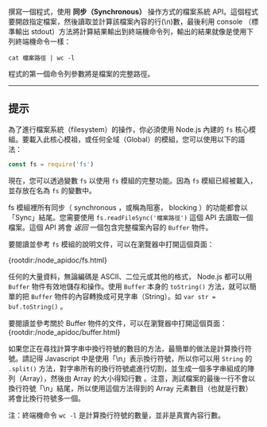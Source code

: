 
撰寫一個程式，使用 **同步（Synchronous）** 操作方式的檔案系統 API。這個程式要開啟指定檔案，然後讀取並計算該檔案內容的行(\n)數，最後利用 console （標準輸出 stdout）方法將計算結果輸出到終端機命令列，輸出的結果就像是使用下列終端機命令一樣：

```
cat 檔案路徑 | wc -l
```

程式的第一個命令列參數將是檔案的完整路徑。

----------------------------------------------------------------------
## 提示

為了進行檔案系統（filesystem）的操作，你必須使用 Node.js 內建的 `fs` 核心模組。要載入此核心模祖，或任何全域（Global）的模組，您可以使用以下的語法：

```js
const fs = require('fs')
```
現在，您可以透過變數 `fs` 以使用 `fs` 模組的完整功能。因為 `fs` 模組已經被載入，並存放在名為 `fs` 的變數中。

fs 模組裡所有同步（ synchronous ，或稱為阻塞， blocking ）的功能都會以「Sync」結尾。您需要使用 `fs.readFileSync('檔案路徑')` 這個 API 去讀取一個檔案。這個 API 將會 *返回* 一個包含完整檔案內容的 `Buffer` 物件。

要閱讀並參考 `fs` 模組的說明文件，可以在瀏覽器中打開這個頁面：

  {rootdir:/node_apidoc/fs.html}

任何的大量資料，無論編碼是 ASCII、二位元或其他的格式， Node.js 都可以用 `Buffer` 物件有效地儲存和操作。使用 `Buffer` 本身的 `toString()` 方法，就可以簡單的把 `Buffer` 物件的內容轉換成可見字串（String）。如 `var str = buf.toString()` 。


要閱讀並參考關於 Buffer 物件的文件，可以在瀏覽器中打開這個頁面：
  {rootdir:/node_apidoc/buffer.html}

如果您正在尋找計算字串中換行符號的數目的方法，最簡單的做法是計算換行符號。請記得 Javascript 中是使用「\n」表示換行符號，所以你可以用 `String` 的 `.split()` 方法，對字串所有的換行符號處進行切割，並生成一個多字串組成的陣列（Array），然後由 Array 的大小得知行數 。注意，測試檔案的最後一行不會以換行符號「\n」結尾，所以使用這個方法得到的 Array 元素數目（也就是行數）將會比換行符號多一個。

注：終端機命令 `wc -l` 是計算換行符號的數量，並非是真實內容行數。
